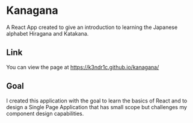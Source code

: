 # Kanagana

A React App created to give an introduction to learning the Japanese alphabet Hiragana and Katakana.


## Link

You can view the page at https://k3ndr1c.github.io/kanagana/

## Goal

I created this application with the goal to learn the basics of React and to design a Single Page Application that has small scope but challenges my component design capabilities.
